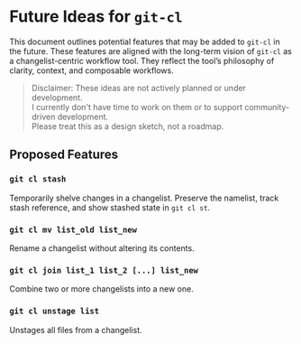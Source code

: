 # Future Ideas for `git-cl`

This document outlines potential features that may be added to `git-cl` in the future. These features are aligned with the long-term vision of `git-cl` as a changelist-centric workflow tool. They reflect the tool’s philosophy of clarity, context, and composable workflows.

> Disclaimer: These ideas are not actively planned or under development.  
> I currently don't have time to work on them or to support community-driven development.  
> Please treat this as a design sketch, not a roadmap.

## Proposed Features

### `git cl stash`
Temporarily shelve changes in a changelist. Preserve the namelist, track stash reference, and show stashed state in `git cl st`.

### `git cl mv list_old list_new`
Rename a changelist without altering its contents.

### `git cl join list_1 list_2 [...] list_new`
Combine two or more changelists into a new one.

### `git cl unstage list`
Unstages all files from a changelist.


